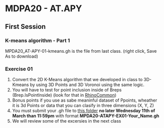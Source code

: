 # MDPA20 - AT.APY 
## First Session

### K-means algorithm - Part 1

MPDA20_AT-APY-01-kmeans.gh is the file from last class. (right click, Save As to download)

### Exercise 01
1. Convert the 2D K-Means algorithm that we developed in class to 3D-Kmeans by using 3D Points and 3D Voronoi using the same logic.
2. You will have to test for point inclusion inside of Breps (Brep.IsPointInside) (look for that in [RhinoCommon](https://developer.rhino3d.com/api/RhinoCommon/html/N_Rhino.htm))
3. Bonus points if you use as sabe meaninful dataset of Ppoints, wheather it is 3d Points or data that you can clasify in three dimensions (X, Y, Z)
4. You must submit your .gh file to [this folder](https://drive.google.com/drive/folders/1mVgtUDy_sFaDpY4U_36OEmcNLzg4xOlp?usp=sharing) **no later Wednesday 11th of March than 11:59pm** with format __MPDA20-ATAPY-EX01-Your_Name.gh__ 
5. We will review some of the excersies in the next class
